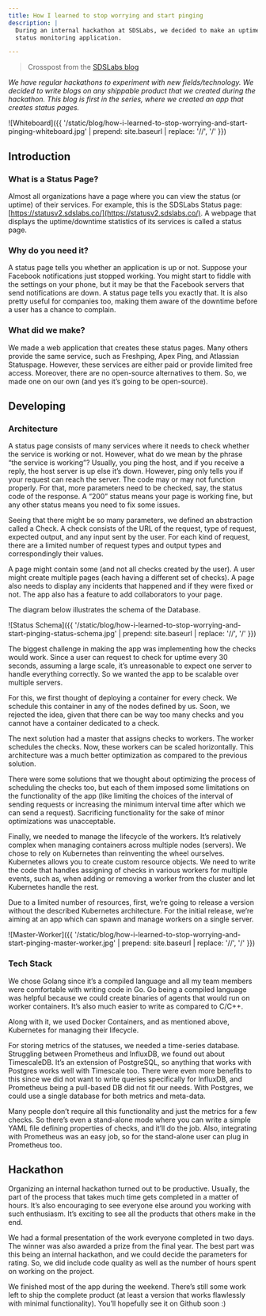 ```yaml
---
title: How I learned to stop worrying and start pinging
description: |
  During an internal hackathon at SDSLabs, we decided to make an uptime and
  status monitoring application.

---
```


> Crosspost from the [SDSLabs blog](https://blog.sdslabs.co/2019/09/status-internal-hackathon)

*We have regular hackathons to experiment with new fields/technology. We decided to write blogs on any shippable product that we created during the hackathon. This blog is first in the series, where we created an app that creates status pages.*

![Whiteboard]({{ '/static/blog/how-i-learned-to-stop-worrying-and-start-pinging-whiteboard.jpg' | prepend: site.baseurl | replace: '//', '/' }})

## Introduction

### What is a Status Page?

Almost all organizations have a page where you can view the status (or uptime) of their services. For example, this is the SDSLabs Status page: [https://statusv2.sdslabs.co/](https://statusv2.sdslabs.co/). A webpage that displays the uptime/downtime statistics of its services is called a status page.

### Why do you need it?

A status page tells you whether an application is up or not. Suppose your Facebook notifications just stopped working. You might start to fiddle with the settings on your phone, but it may be that the Facebook servers that send notifications are down. A status page tells you exactly that. It is also pretty useful for companies too, making them aware of the downtime before a user has a chance to complain.

### What did we make?

We made a web application that creates these status pages. Many others provide the same service, such as Freshping, Apex Ping, and Atlassian Statuspage. However, these services are either paid or provide limited free access. Moreover, there are no open-source alternatives to them. So, we made one on our own (and yes it’s going to be open-source).

## Developing

### Architecture

A status page consists of many services where it needs to check whether the service is working or not. However, what do we mean by the phrase “the service is working”? Usually, you ping the host, and if you receive a reply, the host server is up else it’s down. However, ping only tells you if your request can reach the server. The code may or may not function properly. For that, more parameters need to be checked, say, the status code of the response. A “200” status means your page is working fine, but any other status means you need to fix some issues.

Seeing that there might be so many parameters, we defined an abstraction called a Check. A check consists of the URL of the request, type of request, expected output, and any input sent by the user. For each kind of request, there are a limited number of request types and output types and correspondingly their values.

A page might contain some (and not all checks created by the user). A user might create multiple pages (each having a different set of checks). A page also needs to display any incidents that happened and if they were fixed or not. The app also has a feature to add collaborators to your page.

The diagram below illustrates the schema of the Database.

![Status Schema]({{ '/static/blog/how-i-learned-to-stop-worrying-and-start-pinging-status-schema.jpg' | prepend: site.baseurl | replace: '//', '/' }})

The biggest challenge in making the app was implementing how the checks would work. Since a user can request to check for uptime every 30 seconds, assuming a large scale, it’s unreasonable to expect one server to handle everything correctly. So we wanted the app to be scalable over multiple servers.

For this, we first thought of deploying a container for every check. We schedule this container in any of the nodes defined by us. Soon, we rejected the idea, given that there can be way too many checks and you cannot have a container dedicated to a check.

The next solution had a master that assigns checks to workers. The worker schedules the checks. Now, these workers can be scaled horizontally. This architecture was a much better optimization as compared to the previous solution.

There were some solutions that we thought about optimizing the process of scheduling the checks too, but each of them imposed some limitations on the functionality of the app (like limiting the choices of the interval of sending requests or increasing the minimum interval time after which we can send a request). Sacrificing functionality for the sake of minor optimizations was unacceptable.

Finally, we needed to manage the lifecycle of the workers. It’s relatively complex when managing containers across multiple nodes (servers). We chose to rely on Kubernetes than reinventing the wheel ourselves. Kubernetes allows you to create custom resource objects. We need to write the code that handles assigning of checks in various workers for multiple events, such as, when adding or removing a worker from the cluster and let Kubernetes handle the rest.

Due to a limited number of resources, first, we’re going to release a version without the described Kubernetes architecture. For the initial release, we’re aiming at an app which can spawn and manage workers on a single server.

![Master-Worker]({{ '/static/blog/how-i-learned-to-stop-worrying-and-start-pinging-master-worker.jpg' | prepend: site.baseurl | replace: '//', '/' }})

### Tech Stack

We chose Golang since it’s a compiled language and all my team members were comfortable with writing code in Go. Go being a compiled language was helpful because we could create binaries of agents that would run on worker containers. It’s also much easier to write as compared to C/C++.

Along with it, we used Docker Containers, and as mentioned above, Kubernetes for managing their lifecycle.

For storing metrics of the statuses, we needed a time-series database. Struggling between Prometheus and InfluxDB, we found out about TimescaleDB. It’s an extension of PostgreSQL, so anything that works with Postgres works well with Timescale too. There were even more benefits to this since we did not want to write queries specifically for InfluxDB, and Prometheus being a pull-based DB did not fit our needs. With Postgres, we could use a single database for both metrics and meta-data.

Many people don’t require all this functionality and just the metrics for a few checks. So there’s even a stand-alone mode where you can write a simple YAML file defining properties of checks, and it’ll do the job. Also, integrating with Prometheus was an easy job, so for the stand-alone user can plug in Prometheus too.

## Hackathon

Organizing an internal hackathon turned out to be productive. Usually, the part of the process that takes much time gets completed in a matter of hours. It’s also encouraging to see everyone else around you working with such enthusiasm. It’s exciting to see all the products that others make in the end.

We had a formal presentation of the work everyone completed in two days. The winner was also awarded a prize from the final year. The best part was this being an internal hackathon, and we could decide the parameters for rating. So, we did include code quality as well as the number of hours spent on working on the project.

We finished most of the app during the weekend. There’s still some work left to ship the complete product (at least a version that works flawlessly with minimal functionality). You’ll hopefully see it on Github soon :)
